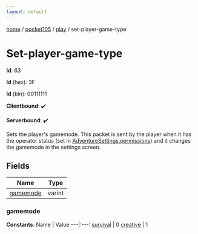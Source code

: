 ```yaml
---
layout: default
---
```


[home](/)  /  [pocket105](/protocol/pocket105)  /  [play](/protocol/pocket105/play)  /  set-player-game-type

# Set-player-game-type

**Id**: 63

**Id** (hex): 3F

**Id** (bin): 00111111

**Clientbound**: ✔️

**Serverbound**: ✔️

Sets the player's gamemode. This packet is sent by the player when it has the operator status (set in [AdventureSettings.permissions](#play_adventure-settings_permissions)) and it changes the gamemode in the settings screen.

## Fields

Name | Type
---|---
[gamemode](#gamemode) | varint

### gamemode

**Constants**:
Name | Value
---|:---:
[survival](gamemode_survival) | 0
[creative](gamemode_creative) | 1

